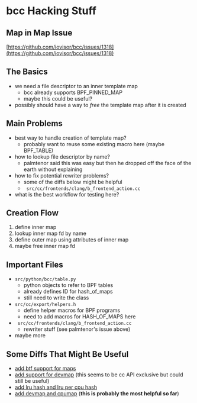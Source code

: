 # bcc Hacking Stuff

## Map in Map Issue

[https://github.com/iovisor/bcc/issues/1318](https://github.com/iovisor/bcc/issues/1318)

## The Basics

- we need a file descriptor to an inner template map
    - bcc already supports BPF_PINNED_MAP
    - maybe this could be useful?
- possibly should have a way to *free* the template map after it is created

## Main Problems

- best way to handle creation of template map?
    - probably want to reuse some existing macro here (maybe BPF_TABLE)
- how to lookup file descriptor by name?
    - palmtenor said this was easy but then he dropped off the face of the earth without explaining
- how to fix potential rewriter problems?
    - some of the diffs below might be helpful
    - ` src/cc/frontends/clang/b_frontend_action.cc`
- what is the best workflow for testing here?

## Creation Flow

1. define inner map
2. lookup inner map fd by name
3. define outer map using attributes of inner map
4. maybe free inner map fd

## Important Files

- `src/python/bcc/table.py`
    - python objects to refer to BPF tables
    - already defines ID for hash_of_maps
    - still need to write the class
- `src/cc/export/helpers.h`
    - define helper macros for BPF programs
    - need to add macros for HASH_OF_MAPS here
- ` src/cc/frontends/clang/b_frontend_action.cc`
    - rewriter stuff (see palmtenor's issue above)
- maybe more

## Some Diffs That Might Be Useful

- [add btf support for maps](https://github.com/iovisor/bcc/commit/8300c7bdd7f8599bdeac830cfed05ec8fd51616d)
- [add support for devmap](https://github.com/iovisor/bcc/pull/1979/files) (this seems to be cc API exclusive but could still be useful)
- [add lru hash and lru per cpu hash](https://github.com/iovisor/bcc/pull/836/files)
- [add devmap and cpumap](https://github.com/iovisor/bcc/commit/db410bf3484df3febbc51fe64463677f8a93529a) (**this is
    probably the most helpful so far**)
